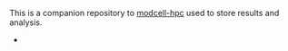 This is a companion repository to [modcell-hpc](https://github.com/TrinhLab/modcell-hpc) used to store results and analysis.

-

